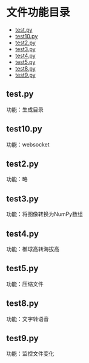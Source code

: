 # 文件功能目录

- [test.py](#test.py)
- [test10.py](#test10.py)
- [test2.py](#test2.py)
- [test3.py](#test3.py)
- [test4.py](#test4.py)
- [test5.py](#test5.py)
- [test8.py](#test8.py)
- [test9.py](#test9.py)

## test.py

功能：生成目录

## test10.py

功能：websocket

## test2.py

功能：略

## test3.py

功能：将图像转换为NumPy数组

## test4.py

功能：椭球高转海拔高

## test5.py

功能：压缩文件

## test8.py

功能：文字转语音

## test9.py

功能：监控文件变化


